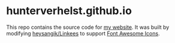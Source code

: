 # hunterverhelst.github.io

This repo contains the source code for [my website](https://hunterverhelst.com). It was built by modifying [heysangik/Linkees](https://github.com/heysagnik/Linkees) to support [Font Awesome Icons](https://github.com/FortAwesome/Font-Awesome). 